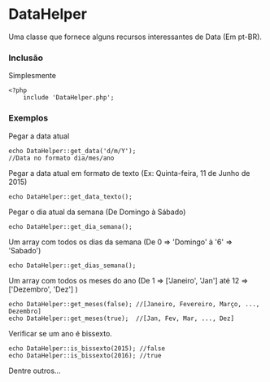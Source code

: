 DataHelper
==================
Uma classe que fornece alguns recursos interessantes de Data (Em pt-BR).

### Inclusão

Simplesmente

	<?php
		include 'DataHelper.php';
		
### Exemplos

Pegar a data atual
	
	echo DataHelper::get_data('d/m/Y');
	//Data no formato dia/mes/ano
	
Pegar a data atual em formato de texto (Ex: Quinta-feira, 11 de Junho de 2015)

	echo DataHelper::get_data_texto();
	
Pegar o dia atual da semana (De Domingo à Sábado)

	echo DataHelper::get_dia_semana();
	
Um array com todos os dias da semana (De 0 => 'Domingo' à '6' => 'Sabado')

	echo DataHelper::get_dias_semana();
	
Um array com todos os meses do ano (De 1 => ['Janeiro', 'Jan'] até 12 => ['Dezembro', 'Dez'] )

	echo DataHelper::get_meses(false); //[Janeiro, Fevereiro, Março, ..., Dezembro]
	echo DataHelper::get_meses(true);  //[Jan, Fev, Mar, ..., Dez]
	
Verificar se um ano é bissexto.
	
	echo DataHelper::is_bissexto(2015); //false
	echo DataHelper::is_bissexto(2016); //true
	
Dentre outros...
